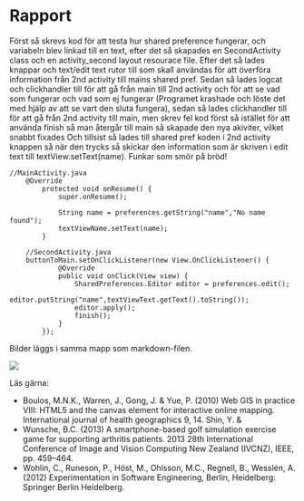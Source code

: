 
# Rapport

Först så skrevs kod för att testa hur shared preference fungerar, och variabeln blev linkad till en
text, efter det så skapades en SecondActivity class och en activity_second layout resourace file.
Efter det så lades knappar och text/edit text rutor till som skall användas för att överföra 
information från 2nd activity till mains shared pref. Sedan så lades logcat och clickhandler till 
för att gå från main till 2nd activity  och för att se vad som fungerar och vad som ej fungerar
(Programet krashade och löste det med hjälp av att se vart den sluta fungera), sedan så lades 
clickhandler till för att gå från 2nd activity till main, men skrev fel kod först så istället
för att använda finish så man återgår till main så skapade den nya akiviter, vilket snabbt fixades
Och tillsist så lades till shared pref koden i 2nd activity knappen så när den trycks så skickar den 
information som är skriven i edit text till textView.setText(name). Funkar som smör på bröd!

```
//MainActivity.java
    @Override
        protected void onResume() {
            super.onResume();
    
            String name = preferences.getString("name","No name found");
            textViewName.setText(name);
        }
    
    //SecondActivity.java
    buttonToMain.setOnClickListener(new View.OnClickListener() {
            @Override
            public void onClick(View view) {
                SharedPreferences.Editor editor = preferences.edit();
                editor.putString("name",textViewText.getText().toString());
                editor.apply();
                finish();
            }
        });
```

Bilder läggs i samma mapp som markdown-filen.

![](android.png)

Läs gärna:

- Boulos, M.N.K., Warren, J., Gong, J. & Yue, P. (2010) Web GIS in practice VIII: HTML5 and the canvas element for interactive online mapping. International journal of health geographics 9, 14. Shin, Y. &
- Wunsche, B.C. (2013) A smartphone-based golf simulation exercise game for supporting arthritis patients. 2013 28th International Conference of Image and Vision Computing New Zealand (IVCNZ), IEEE, pp. 459–464.
- Wohlin, C., Runeson, P., Höst, M., Ohlsson, M.C., Regnell, B., Wesslén, A. (2012) Experimentation in Software Engineering, Berlin, Heidelberg: Springer Berlin Heidelberg.

